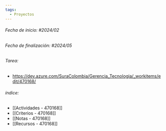 ```yaml
---
tags:
  - Proyectos
---
```

###### Fecha de inicio: #2024/02
###### Fecha de finalización:  #2024/05 

###### Tarea:

- https://dev.azure.com/SuraColombia/Gerencia_Tecnologia/_workitems/edit/470168/

###### índice:

- [[Actividades - 470168]]
- [[Criterios - 470168]]
- [[Notas - 470168]]
- [[Recursos - 470168]]
